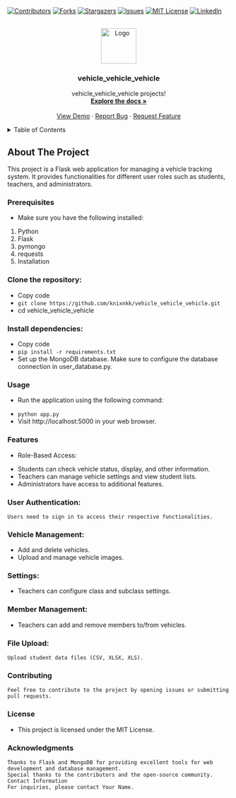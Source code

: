 [![Contributors][contributors-shield]][contributors-url]
[![Forks][forks-shield]][forks-url]
[![Stargazers][stars-shield]][stars-url]
[![Issues][issues-shield]][issues-url]
[![MIT License][license-shield]][license-url]
[![LinkedIn][linkedin-shield]][linkedin-url]

<br />
<div align="center">
  <a href="https://github.com/knixnkk/vehicle_vehicle_vehicle/">
    <img src="https://cdn.discordapp.com/attachments/1164683570355388497/1199926226706501632/vec.png?ex=65c45161&is=65b1dc61&hm=42e6d20e4f54f032c042532358822bc2e2493b1b4e7129bc52115fdf2b66c33a&" alt="Logo" width="80" height="80">
  </a>

  <h3 align="center">vehicle_vehicle_vehicle</h3>

  <p align="center">
    vehicle_vehicle_vehicle projects!
    <br />
    <a href="https://github.com/knixnkk/vehicle_vehicle_vehicle/"><strong>Explore the docs »</strong></a>
    <br />
    <br />
    <a href="https://github.com/knixnkk/vehicle_vehicle_vehicle/">View Demo</a>
    ·
    <a href="https://github.com/knixnkk/vehicle_vehicle_vehicle/issues">Report Bug</a>
    ·
    <a href="https://github.com/knixnkk/vehicle_vehicle_vehicle/issues">Request Feature</a>
  </p>
</div>

<!-- TABLE OF CONTENTS -->
<details>
  <summary>Table of Contents</summary>
  <ol>
    <li>
      <a href="#about-the-project">About The Project</a>
      <ul>
        <li><a href="#built-with">Built With</a></li>
      </ul>
    </li>
    <li>
      <a href="#getting-started">Getting Started</a>
      <ul>
        <li><a href="#prerequisites">Prerequisites</a></li>
        <li><a href="#installation">Installation</a></li>
      </ul>
    </li>
    <li><a href="#usage">Usage</a></li>
    <li><a href="#roadmap">Roadmap</a></li>
    <li><a href="#contributing">Contributing</a></li>
    <li><a href="#license">License</a></li>
    <li><a href="#contact">Contact</a></li>
    <li><a href="#acknowledgments">Acknowledgments</a></li>
  </ol>
</details>

<!-- ABOUT THE PROJECT -->
## About The Project
This project is a Flask web application for managing a vehicle tracking system. It provides functionalities for different user roles such as students, teachers, and administrators.

### Prerequisites
* Make sure you have the following installed:

1. Python
2. Flask
3. pymongo
4. requests
5. Installation

### Clone the repository:
- Copy code
- `git clone https://github.com/knixnkk/vehicle_vehicle_vehicle.git`
- cd vehicle_vehicle_vehicle

### Install dependencies:

- Copy code
- `pip install -r requirements.txt`
- Set up the MongoDB database. Make sure to configure the database connection in user_database.py.

### Usage

* Run the application using the following command:

- `python app.py`
- Visit http://localhost:5000 in your web browser.

### Features

* Role-Based Access:

- Students can check vehicle status, display, and other information.
- Teachers can manage vehicle settings and view student lists.
- Administrators have access to additional features.

### User Authentication:
```
Users need to sign in to access their respective functionalities.
```

### Vehicle Management:
- Add and delete vehicles.
- Upload and manage vehicle images.

### Settings:
- Teachers can configure class and subclass settings.

### Member Management:
- Teachers can add and remove members to/from vehicles.

### File Upload:
```
Upload student data files (CSV, XLSX, XLS).
```
### Contributing
```
Feel free to contribute to the project by opening issues or submitting pull requests.
```
### License
- This project is licensed under the MIT License.

### Acknowledgments
```
Thanks to Flask and MongoDB for providing excellent tools for web development and database management.
Special thanks to the contributors and the open-source community.
Contact Information
For inquiries, please contact Your Name.
```
<!-- MARKDOWN LINKS & IMAGES -->
<!-- https://www.markdownguide.org/basic-syntax/#reference-style-links -->
[contributors-shield]: https://img.shields.io/github/contributors/knixnkk/vehicle_vehicle_vehicle?style=for-the-badge
[contributors-url]: https://github.com/knixnkk/vehicle_vehicle_vehicle/graphs/contributors
[forks-shield]: https://img.shields.io/github/forks/knixnkk/vehicle_vehicle_vehicle?style=for-the-badge
[forks-url]: https://github.com/knixnkk/vehicle_vehicle_vehicle/network/members
[stars-shield]: https://img.shields.io/github/stars/knixnkk/vehicle_vehicle_vehicle?style=for-the-badge
[stars-url]: https://github.com/knixnkk/vehicle_vehicle_vehicle/stargazers
[issues-shield]: https://img.shields.io/github/issues/knixnkk/vehicle_vehicle_vehicle?style=for-the-badge
[issues-url]: https://github.com/knixnkk/vehicle_vehicle_vehicle/issues
[license-shield]: https://img.shields.io/github/license/knixnkk/vehicle_vehicle_vehicle?style=for-the-badge
[license-url]: https://github.com/knixnkk/vehicle_vehicle_vehicle/blob/master/LICENSE.txt
[linkedin-shield]: https://img.shields.io/badge/-LinkedIn-black.svg?style=for-the-badge&logo=linkedin&colorB=555
[linkedin-url]: https://google.com
[Next.js]: https://img.shields.io/badge/next.js-000000?style=for-the-badge&logo=nextdotjs&logoColor=white
[Next-url]: https://nextjs.org/
[React.js]: https://img.shields.io/badge/React-20232A?style=for-the-badge&logo=react&logoColor=61DAFB
[React-url]: https://reactjs.org/
[Vue.js]: https://img.shields.io/badge/Vue.js-35495E?style=for-the-badge&logo=vuedotjs&logoColor=4FC08D
[Vue-url]: https://vuejs.org/
[Angular.io]: https://img.shields.io/badge/Angular-DD0031?style=for-the-badge&logo=angular&logoColor=white
[Angular-url]: https://angular.io/
[Svelte.dev]: https://img.shields.io/badge/Svelte-4A4A55?style=for-the-badge&logo=svelte&logoColor=FF3E00
[Svelte-url]: https://svelte.dev/
[Laravel.com]: https://img.shields.io/badge/Laravel-FF2D20?style=for-the-badge&logo=laravel&logoColor=white
[Laravel-url]: https://laravel.com
[Bootstrap.com]: https://img.shields.io/badge/Bootstrap-563D7C?style=for-the-badge&logo=bootstrap&logoColor=white
[Bootstrap-url]: https://getbootstrap.com
[JQuery.com]: https://img.shields.io/badge/jQuery-0769AD?style=for-the-badge&logo=jquery&logoColor=white
[JQuery-url]: https://jquery.com 
